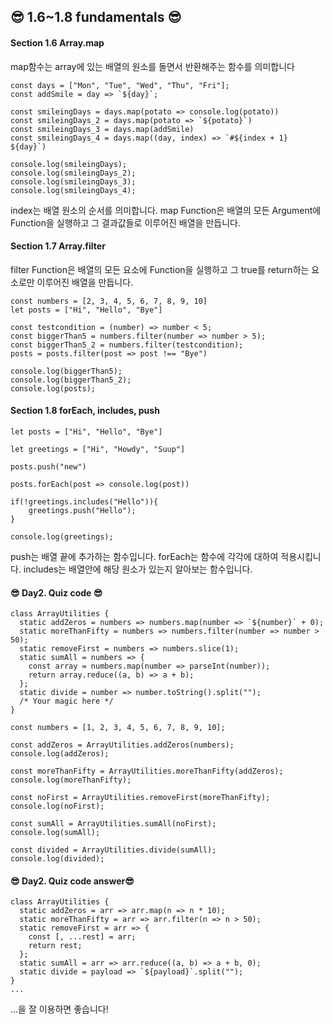 ## 😎 1.6~1.8 fundamentals 😎

#### Section 1.6 Array.map

map함수는 array에 있는 배열의 원소를 돌면서 반환해주는 함수를 의미합니다
```
const days = ["Mon", "Tue", "Wed", "Thu", "Fri"];
const addSmile = day => `${day}`;

const smileingDays = days.map(potato => console.log(potato))
const smileingDays_2 = days.map(potato => `${potato}`)
const smileingDays_3 = days.map(addSmile)
const smileingDays_4 = days.map((day, index) => `#${index + 1} ${day}`)

console.log(smileingDays);
console.log(smileingDays_2);
console.log(smileingDays_3);
console.log(smileingDays_4);
```
index는 배열 원소의 순서를 의미합니다.
map Function은 배열의 모든 Argument에 Function을 실행하고 그 결과값들로 이루어진 배열을 만듭니다.


#### Section 1.7 Array.filter

filter Function은 배열의 모든 요소에 Function을 실행하고 그 true를 return하는 요소로만 이루어진 배열을 만듭니다.
```
const numbers = [2, 3, 4, 5, 6, 7, 8, 9, 10]
let posts = ["Hi", "Hello", "Bye"]

const testcondition = (number) => number < 5;
const biggerThan5 = numbers.filter(number => number > 5);
const biggerThan5_2 = numbers.filter(testcondition);
posts = posts.filter(post => post !== "Bye")

console.log(biggerThan5);
console.log(biggerThan5_2);
console.log(posts);
```


#### Section 1.8 forEach, includes, push

```
let posts = ["Hi", "Hello", "Bye"]

let greetings = ["Hi", "Howdy", "Suup"]

posts.push("new")

posts.forEach(post => console.log(post))

if(!greetings.includes("Hello")){
    greetings.push("Hello");
}

console.log(greetings);
```
push는 배열 끝에 추가하는 함수입니다.
forEach는 함수에 각각에 대하여 적용시킵니다.
includes는 배열안에 해당 원소가 있는지 알아보는 함수입니다.


#### 😎 Day2. Quiz code 😎
```
class ArrayUtilities {
  static addZeros = numbers => numbers.map(number => `${number}` + 0);
  static moreThanFifty = numbers => numbers.filter(number => number > 50);
  static removeFirst = numbers => numbers.slice(1);
  static sumAll = numbers => {
    const array = numbers.map(number => parseInt(number));
    return array.reduce((a, b) => a + b);
  };
  static divide = number => number.toString().split("");
  /* Your magic here */
}

const numbers = [1, 2, 3, 4, 5, 6, 7, 8, 9, 10];

const addZeros = ArrayUtilities.addZeros(numbers);
console.log(addZeros);

const moreThanFifty = ArrayUtilities.moreThanFifty(addZeros);
console.log(moreThanFifty);

const noFirst = ArrayUtilities.removeFirst(moreThanFifty);
console.log(noFirst);

const sumAll = ArrayUtilities.sumAll(noFirst);
console.log(sumAll);

const divided = ArrayUtilities.divide(sumAll);
console.log(divided);
```

#### 😎 Day2. Quiz code  answer😎
```
class ArrayUtilities {
  static addZeros = arr => arr.map(n => n * 10);
  static moreThanFifty = arr => arr.filter(n => n > 50);
  static removeFirst = arr => {
    const [, ...rest] = arr;
    return rest;
  };
  static sumAll = arr => arr.reduce((a, b) => a + b, 0);
  static divide = payload => `${payload}`.split("");
}
...
```
...을 잘 이용하면 좋습니다!